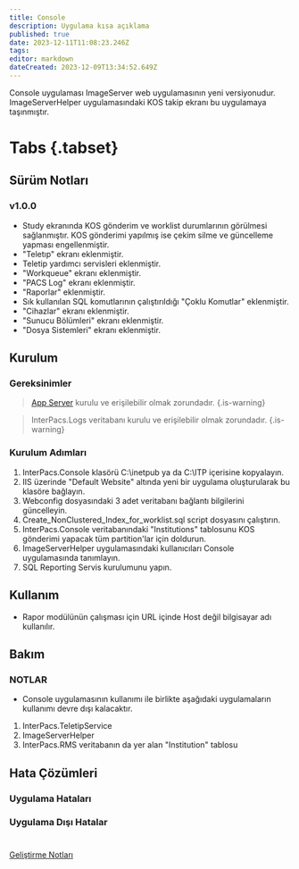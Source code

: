 ```yaml
---
title: Console
description: Uygulama kısa açıklama
published: true
date: 2023-12-11T11:08:23.246Z
tags: 
editor: markdown
dateCreated: 2023-12-09T13:34:52.649Z
---
```


Console uygulaması ImageServer web uygulamasının yeni versiyonudur. 
ImageServerHelper uygulamasındaki KOS takip ekranı bu uygulamaya taşınmıştır.

# Tabs {.tabset}
## Sürüm Notları
### v1.0.0
- Study ekranında KOS gönderim ve worklist durumlarının görülmesi sağlanmıştır. KOS gönderimi yapılmış ise çekim silme ve güncelleme yapması engellenmiştir.
- "Teletıp" ekranı eklenmiştir.
- Teletip yardımcı servisleri eklenmiştir.
- "Workqueue" ekranı eklenmiştir.
- "PACS Log" ekranı eklenmiştir.
- "Raporlar" eklenmiştir.
- Sık kullanılan SQL komutlarının çalıştırıldığı "Çoklu Komutlar" eklenmiştir.
- "Cihazlar" ekranı eklenmiştir.
- "Sunucu Bölümleri" ekranı eklenmiştir.
- "Dosya Sistemleri" ekranı eklenmiştir.

## Kurulum

### Gereksinimler
> [App Server](/Uygulamalar/AppServer) kurulu ve erişilebilir olmak zorundadır.
{.is-warning}

> InterPacs.Logs veritabanı kurulu ve erişilebilir olmak zorundadır.
{.is-warning}

### Kurulum Adımları
1. InterPacs.Console klasörü C:\inetpub ya da C:\ITP içerisine kopyalayın.
2. IIS üzerinde "Default Website" altında yeni bir uygulama oluşturularak bu klasöre bağlayın.
3. Webconfig dosyasındaki 3 adet veritabanı bağlantı bilgilerini güncelleyin.
4. Create_NonClustered_Index_for_worklist.sql script dosyasını çalıştırın.
5. InterPacs.Console veritabanındaki "Institutions" tablosunu KOS gönderimi yapacak tüm partition'lar için doldurun. 
6. ImageServerHelper uygulamasındaki kullanıcıları Console uygulamasında tanımlayın.
7. SQL Reporting Servis kurulumunu yapın.
## Kullanım
- Rapor modülünün çalışması için URL içinde Host değil bilgisayar adı kullanılır. 
## Bakım

### NOTLAR
- Console uygulamasının kullanımı ile birlikte aşağıdaki uygulamaların kullanımı devre dışı kalacaktır.
1. InterPacs.TeletipService
2. ImageServerHelper
3. InterPacs.RMS veritabanın da yer alan "Institution" tablosu
## Hata Çözümleri

### Uygulama Hataları

### Uygulama Dışı Hatalar

#

[Geliştirme Notları](/Gelistirme/Uygulama-Adi)